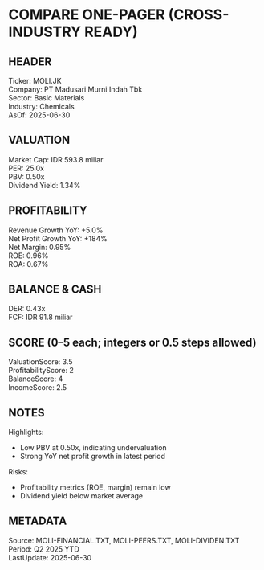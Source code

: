 # COMPARE ONE-PAGER (CROSS-INDUSTRY READY)

## HEADER
Ticker: MOLI.JK  
Company: PT Madusari Murni Indah Tbk  
Sector: Basic Materials  
Industry: Chemicals  
AsOf: 2025-06-30

## VALUATION
Market Cap: IDR 593.8 miliar  
PER: 25.0x  
PBV: 0.50x  
Dividend Yield: 1.34%

## PROFITABILITY
Revenue Growth YoY: +5.0%  
Net Profit Growth YoY: +184%  
Net Margin: 0.95%  
ROE: 0.96%  
ROA: 0.67%

## BALANCE & CASH
DER: 0.43x  
FCF: IDR 91.8 miliar

## SCORE (0–5 each; integers or 0.5 steps allowed)
ValuationScore: 3.5  
ProfitabilityScore: 2  
BalanceScore: 4  
IncomeScore: 2.5

## NOTES
Highlights:
- Low PBV at 0.50x, indicating undervaluation
- Strong YoY net profit growth in latest period

Risks:
- Profitability metrics (ROE, margin) remain low
- Dividend yield below market average

## METADATA
Source: MOLI-FINANCIAL.TXT, MOLI-PEERS.TXT, MOLI-DIVIDEN.TXT  
Period: Q2 2025 YTD  
LastUpdate: 2025-06-30